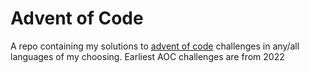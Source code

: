 # Advent of Code

A repo containing my solutions to [advent of code](https://adventofcode.com/) challenges in any/all languages of my choosing. Earliest AOC challenges are from 2022
